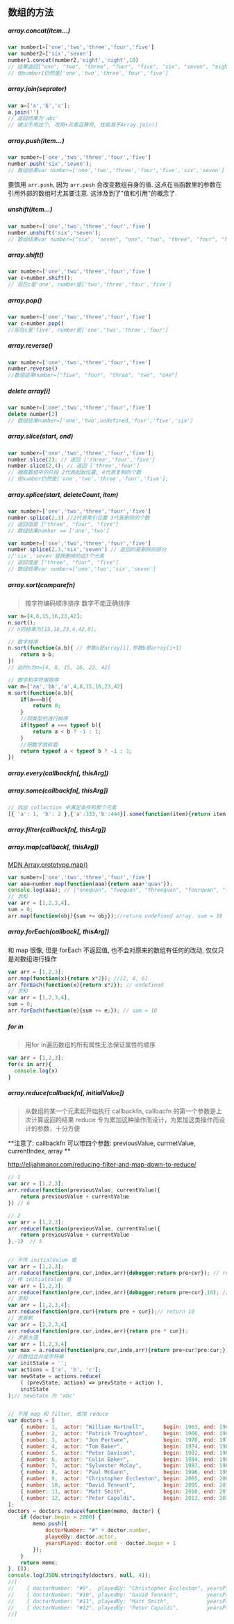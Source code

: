 
## 数组的方法

##### array.concat(item...)

```javascript
var number1=['one','two','three','four','five']
var number2=['six','seven']
number1.concat(number2,'eight','night',10)
// 结果返回["one", "two", "three", "four", "five", "six", "seven", "eight", "night", 10]
// 但number1仍然是['one','two','three','four','five']
```

##### array.join(seprator)

```javascript
var a=['a','b','c'];
a.join('')
// 返回结果为'abc'
// 建议不用这个, 改用+元素运算符, 性能高于Array.join()
```

##### array.push(item...)

```javascript
var number=['one','two','three','four','five']
number.push('six','seven');
// 数组结果var number=['one','two','three','four','five','six','seven']
```

要慎用 `arr.push`, 因为 `arr.push` 会改变数组自身的值. 这点在当函数里的参数在引用外部的数组时尤其要注意. 这涉及到了"值和引用"的概念了.

##### unshift(item...)

```javascript
var number=['one','two','three','four','five']
number.unshift('six','seven');
// 数组结果var number=["six", "seven", "one", "two", "three", "four", "five"]
```

##### array.shift()

```javascript
var number=['one','two','three','four','five']
var c=number.shift();
// 现在c是'one', number是['two','three','four','five']
```

##### array.pop()

```javascript
var number=['one','two','three','four','five']
var c=number.pop()
//现在c是'five', number是['one','two','three','four']
```

##### array.reverse()

```javascript
var number=['one','two','three','four','five']
number.reverse()
//数组结果number=["five", "four", "three", "two", "one"]
```

##### delete array[i]

```javascript
var number=['one','two','three','four','five']
delete number[2]
// 数组结果number=['one','two',undefined,'four','five','six']
```

##### array.slice(start, end)	

```javascript
var number=['one','two','three','four','five'];
number.slice(2); // 返回 ['three','four','five']
number.slice(2,4); // 返回 ['three','four']
// 摘取数组中的片段 2代表起始位置, 4代表复制的个数
// 但number仍然是['one','two','three','four','five'];
```

##### array.splice(start, deleteCount, item)

```javascript
var number=['one','two','three','four','five']
number.splice(2,3) //2代表索引位置 3代表删除的个数
// 返回值是 ["three", "four", "five"]
// 数组结果number == ['one','two']

var number=['one','two','three','four','five']
number.splice(2,3,'six','seven') // 返回的是删除的部分
//'six','seven'替换删掉的这3个元素
// 返回值是 ["three", "four", "five"]
// 数组结果var number=['one','two','six','seven']
```

##### array.sort(comparefn)

> 按字符编码顺序排序 数字不能正确排序


```javascript
var n=[4,8,15,16,23,42];
n.sort();
// n的结果为[15,16,23,4,42,8];

// 数字排序
n.sort(function(a,b){ // 参数a是array[i],参数b是array[i+1]
	return a-b;
})
// 此时n为n=[4, 8, 15, 16, 23, 42]

// 数字和字符串排序
var m=['aa','bb','a',4,8,15,16,23,42]
m.sort(function(a,b){
	if(a===b){
		return 0;
	}
	//同类型的进行排序
	if(typeof a === typeof b){
		return a < b ? -1 : 1;
	}
	//把数字放前面
	return typeof a < typeof b ? -1 : 1;
})
```

##### array.every(callbackfn[, thisArg])

##### array.some(callbackfn[, thisArg])

```javascript
// 找出 collection 中满足条件和那个元素
[{ 'a': 1, 'b': 2 },{'a':333,'b':444}].some(function(item){return item.a===1})
```

##### array.filter(callbackfn[, thisArg])

##### array.map(callback[, thisArg])

[MDN Array.prototype.map()](https://developer.mozilla.org/en-US/docs/Web/JavaScript/Reference/Global_Objects/Array/map)

```javascript
var number=['one','two','three','four','five']
var aaa=number.map(function(aaa){return aaa+'quan'});
console.log(aaa); // ["onequan", "twoquan", "threequan", "fourquan", "fivequan"]
// 求和
var arr = [1,2,3,4],
sum = 0;
arr.map(function(obj){sum += obj});//return undefined array. sum = 10  
```

##### array.forEach(callback[, thisArg])

和 map 很像, 但是 forEach 不返回值, 也不会对原来的数组有任何的改动, 仅仅只是对数组进行操作

```javascript
var arr = [1,2,3];
arr.map(function(x){return x*2}); //[2, 4, 6]
arr.forEach(function(x){return x*2}); // undefined
// 求和
var arr = [1,2,3,4],
sum = 0;
arr.forEach(function(e){sum += e;}); // sum = 10  
```

##### for in

> 用for in遍历数组的所有属性无法保证属性的顺序
```javascript
var arr = [1,2,3];
for(x in arr){
  console.log(x)
}
```

##### array.reduce(callbackfn[, initialValue])

> 从数组的某一个元素起开始执行 callbackfn, callbacfn 的第一个参数是上次计算返回的结果
> reduce 专为累加这种操作而设计，为累加这类操作而设计的参数，十分方便

**注意了:  callbackfn 可以带四个参数: previousValue, currnetValue, currentIndex, array **

http://elijahmanor.com/reducing-filter-and-map-down-to-reduce/

```javascript
// 1
var arr = [1,2,3];
arr.reduce(function(previousValue, currentValue){
	return previousValue + currentValue
}) // 6

// 2
var arr = [1,2,3];
arr.reduce(function(previousValue, currentValue){
	return previousValue + currentValue
},-1)  // 5


// 不传 initialValue 值
var arr = [1,2,3];
arr.reduce(function(pre,cur,index,arr){debugger;return pre+cur}); // return 6
// 传 initialValue 值
var arr = [1,2,3];
arr.reduce(function(pre,cur,index,arr){debugger;return pre+cur},10); // return 10
// 求和
var arr = [1,2,3,4];
arr.reduce(function(pre,cur){return pre + cur});// return 10
// 求乘积
var arr = [1,2,3,4]
arr.reduce(function(pre,cur,index,arr){return pre * cur});
// 求最大值
var arr = [1,2,3,4]
var max = a.reduce(function(pre,cur,inde,arr){return pre>cur?pre:cur;});
// 将数组合并成字符串
var initState = '';
var actions = ['a', 'b', 'c'];
var newState = actions.reduce(
    ( (prevState, action) => prevState + action ),
    initState
);// newState 为 "abc"


// 不用 map 和 filter, 改用 reduce
var doctors = [
    { number: 1,  actor: "William Hartnell",      begin: 1963, end: 1966 },
    { number: 2,  actor: "Patrick Troughton",     begin: 1966, end: 1969 },
    { number: 3,  actor: "Jon Pertwee",           begin: 1970, end: 1974 },
    { number: 4,  actor: "Tom Baker",             begin: 1974, end: 1981 },
    { number: 5,  actor: "Peter Davison",         begin: 1982, end: 1984 },
    { number: 6,  actor: "Colin Baker",           begin: 1984, end: 1986 },
    { number: 7,  actor: "Sylvester McCoy",       begin: 1987, end: 1989 },
    { number: 8,  actor: "Paul McGann",           begin: 1996, end: 1996 },
    { number: 9,  actor: "Christopher Eccleston", begin: 2005, end: 2005 },
    { number: 10, actor: "David Tennant",         begin: 2005, end: 2010 },
    { number: 11, actor: "Matt Smith",            begin: 2010, end: 2013 },
    { number: 12, actor: "Peter Capaldi",         begin: 2013, end: 2013 }    
];
doctors = doctors.reduce(function(memo, doctor) {
    if (doctor.begin > 2000) {
        memo.push({
            doctorNumber: "#" + doctor.number,
            playedBy: doctor.actor,
            yearsPlayed: doctor.end - doctor.begin + 1
        });
    }
    return memo;
}, []);
console.log(JSON.stringify(doctors, null, 4));
//[
//    { doctorNumber: "#9",  playedBy: "Christopher Eccleston", yearsPlayed: 1 },
//    { doctorNumber: "#10", playedBy: "David Tennant",         yearsPlayed: 6 },
//    { doctorNumber: "#11", playedBy: "Matt Smith",            yearsPlayed: 4 },
//    { doctorNumber: "#12", playedBy: "Peter Capaldi",         yearsPlayed: 1 }
//] 
```
